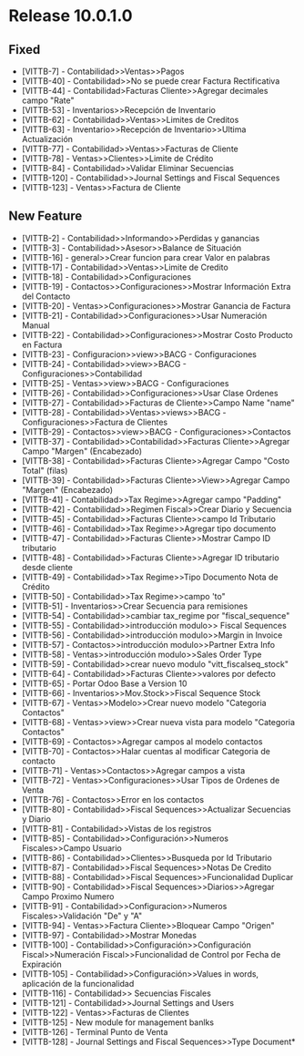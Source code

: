 # Release 10.0.1.0 #

## Fixed ##

* [VITTB-7] - Contabilidad>>Ventas>>Pagos
* [VITTB-40] - Contabilidad>>No se puede crear Factura Rectificativa
* [VITTB-44] - Contabilidad>Facturas Cliente>>Agregar decimales campo "Rate"
* [VITTB-53] - Inventarios>>Recepción de Inventario
* [VITTB-62] - Contabilidad>>Ventas>>Limites de Creditos
* [VITTB-63] - Inventario>>Recepción de Inventario>>Ultima Actualización
* [VITTB-77] - Contabilidad>>Ventas>>Facturas de Cliente
* [VITTB-78] - Ventas>>Clientes>>Limite de Crédito
* [VITTB-84] - Contabilidad>>Validar Eliminar Secuencias
* [VITTB-120] - Contabilidad>>Journal Settings and Fiscal Sequences
* [VITTB-123] - Ventas>>Factura de Cliente


## New Feature ##

* [VITTB-2] - Contabilidad>>Informando>>Perdidas y ganancias
* [VITTB-3] - Contabilidad>>Asesor>>Balance de Situación
* [VITTB-16] - general>>Crear funcion para crear Valor en palabras
* [VITTB-17] - Contabilidad>>Ventas>>Limite de Credito
* [VITTB-18] - Contabilidad>>Configuraciones
* [VITTB-19] - Contactos>>Configuraciones>>Mostrar Información Extra del Contacto
* [VITTB-20] - Ventas>>Configuraciones>>Mostrar Ganancia de Factura
* [VITTB-21] - Contabilidad>>Configuraciones>>Usar Numeración Manual
* [VITTB-22] - Contabilidad>>Configuraciones>>Mostrar Costo Producto en Factura
* [VITTB-23] - Configuracion>>view>>BACG - Configuraciones
* [VITTB-24] - Contabilidad>>view>>BACG - Configuraciones>>Contabilidad
* [VITTB-25] - Ventas>>view>>BACG - Configuraciones
* [VITTB-26] - Contabilidad>>Configuraciones>>Usar Clase Ordenes
* [VITTB-27] - Contabilidad>>Facturas de Cliente>>Campo Name "name"
* [VITTB-28] - Contabilidad>>Ventas>>views>>BACG -Configuraciones>>Factura de Clientes
* [VITTB-29] - Contactos>>view>>BACG - Configuraciones>>Contactos
* [VITTB-37] - Contabilidad>>Contabilidad>>Facturas Cliente>>Agregar Campo "Margen" (Encabezado)
* [VITTB-38] - Contabilidad>>Facturas Cliente>>Agregar Campo "Costo Total" (filas)
* [VITTB-39] - Contabilidad>>Facturas Cliente>>View>>Agregar Campo "Margen" (Encabezado)
* [VITTB-41] - Contabilidad>>Tax Regime>>Agregar campo "Padding"
* [VITTB-42] - Contabilidad>>Regimen Fiscal>>Crear Diario y Secuencia
* [VITTB-45] - Contabilidad>>Facturas Cliente>>campo Id Tributario
* [VITTB-46] - Contabilidad>>Tax Regime>>Agregar tipo documento
* [VITTB-47] - Contabilidad>>Facturas Cliente>>Mostrar Campo ID tributario
* [VITTB-48] - Contabilidad>>Facturas Cliente>>Agregar ID tributario desde cliente
* [VITTB-49] - Contabilidad>>Tax Regime>>Tipo Documento Nota de Crédito
* [VITTB-50] - Contabilidad>>Tax Regime>>campo 'to"
* [VITTB-51] - Inventarios>>Crear Secuencia para remisiones
* [VITTB-54] - Contabilidad>>cambiar tax_regime por "fiscal_sequence"
* [VITTB-55] - Contabilidad>>introducción modulo>> Fiscal Sequences
* [VITTB-56] - Contabilidad>>introducción modulo>>Margin in Invoice
* [VITTB-57] - Contactos>>introducción modulo>>Partner Extra Info
* [VITTB-58] - Ventas>>introducción modulo>>Sales Order Type
* [VITTB-59] - Contabilidad>>crear nuevo modulo "vitt_fiscalseq_stock"
* [VITTB-64] - Contabilidad>>Facturas Cliente>>valores por defecto
* [VITTB-65] - Portar Odoo Base a Version 10
* [VITTB-66] - Inventarios>>Mov.Stock>>Fiscal Sequence Stock
* [VITTB-67] - Ventas>>Modelo>>Crear nuevo modelo "Categoria Contactos"
* [VITTB-68] - Ventas>>view>>Crear nueva vista para modelo "Categoria Contactos"
* [VITTB-69] - Contactos>>Agregar campos al modelo contactos
* [VITTB-70] - Contactos>>Halar cuentas al modificar Categoria de contacto
* [VITTB-71] - Ventas>>Contactos>>Agregar campos a vista
* [VITTB-72] - Ventas>>Configuraciones>>Usar Tipos de Ordenes de Venta
* [VITTB-76] - Contactos>>Error en los contactos
* [VITTB-80] - Contabilidad>>Fiscal Sequences>>Actualizar Secuencias y Diario
* [VITTB-81] - Contabilidad>>Vistas de los registros
* [VITTB-85] - Contabilidad>>Configuración>>Numeros Fiscales>>Campo Usuario
* [VITTB-86] - Contabilidad>>Clientes>>Busqueda por Id Tributario
* [VITTB-87] - Contabilidad>>Fiscal Sequences>>Notas De Credito
* [VITTB-88] - Contabilidad>>Fiscal Sequences>>Funcionalidad Duplicar
* [VITTB-90] - Contabilidad>>Fiscal Sequences>>Diarios>>Agregar Campo Proximo Numero
* [VITTB-91] - Contabilidad>>Configuracion>>Numeros Fiscales>>Validación "De" y "A"
* [VITTB-94] - Ventas>>Factura Cliente>>Bloquear Campo "Origen"
* [VITTB-97] - Contabilidad>>Mostrar Monedas
* [VITTB-100] - Contabilidad>>Configuración>>Configuración Fiscal>>Numeración Fiscal>>Funcionalidad de Control por Fecha de Expiración
* [VITTB-105] - Contabilidad>>Configuración>>Values in words, aplicación de la funcionalidad
* [VITTB-116] - Contabilidad>> Secuencias Fiscales
* [VITTB-121] - Contabilidad>>Journal Settings and Users
* [VITTB-122] - Ventas>>Facturas de Clientes
* [VITTB-125] - New module for management banlks
* [VITTB-126] - Terminal Punto de Venta
* [VITTB-128] - Journal Settings and Fiscal Sequences>>Type Document*